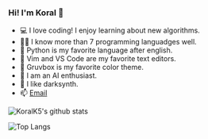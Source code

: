 ### Hi! I'm Koral 👋

- 💻 I love coding! I enjoy learning about new algorithms.
- 👨‍💻 I know more than 7 programming languadges well.
- 🐍 Python is my favorite language after english.
- 📜 Vim and VS Code are my favorite text editors.
- 🎨 Gruvbox is my favorite color theme.
- 🧠 I am an AI enthusiast.
- 🎵 I like darksynth.
- 📫 [Email](kulacoglukoral@gmail.com)

![KoralK5's github stats](https://github-readme-stats.vercel.app/api?username=KoralK5&show_icons=true&theme=gruvbox)

![Top Langs](https://github-readme-stats.vercel.app/api/top-langs/?username=KoralK5&show_icons=true&theme=gruvbox)
